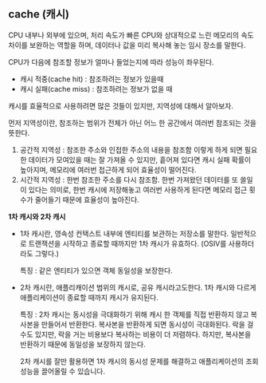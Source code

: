 ## cache (캐시)

CPU 내부나 외부에 있으며, 처리 속도가 빠른 CPU와 상대적으로 느린 메모리의 속도 차이를 보완하는 역할을 하며, 데이터나 값을 미리 복사해 놓는 임시 장소를 말한다.

CPU가 다음에 참조할 정보가 얼마나 들었는지에 따라 성능이 좌우된다.

- 캐시 적중(cache hit) : 참조하려는 정보가 있을때
- 캐시 실패(cache miss) : 참조하려는 정보가 없을 때

캐시를 효율적으로 사용하려면 많은 것들이 있지만, 지역성에 대해서 알아보자.

먼저 지역성이란, 참조하는 범위가 전체가 아닌 어느 한 공간에서 여러번 참조되는 것을 뜻한다.

1. 공간적 지역성 : 참조한 주소와 인접한 주소의 내용을 참조함 이렇게 하게 되면 필요한 데이터가 모여있을 때는 잘 가져올 수 있지만, 흩어져 있다면 캐시 실패 확률이 높아지며, 메모리에 여러번 접근하게 되어 효율성이 떨어진다.
2. 시간적 지역성 : 한번 참조한 주소를 다시 참조함. 한번 가져왔던 데이터를 또 쓸일이 있다는 의미로, 한번 캐시에 저장해놓고 여러번 사용하게 된다면 메모리 접근 횟수가 줄어들기 때문에 효율성이 높아진다.



**1차 캐시와 2차 캐시**

- 1차 캐시란, 영속성 컨택스트 내부에 엔티티를 보관하는 저장소를 말한다. 일반적으로 트랜잭션을 시작하고 종료할 때까지만 1차 캐시가 유효하다. (OSIV를 사용하더라도 그렇다.)

  특징 : 같은 엔티티가 있으면 객체 동일성을 보장한다.



- 2차 캐시란, 애플리캐이션 범위의 캐시로, 공유 캐시라고도한다. 1차 캐시와 다르게 애플리케이션이 종료할 때까지 캐시가 유지된다.

  특징 : 2차 캐시는 동시성을 극대화하기 위해 캐시 한 객체를 직접 반환하지 않고 복사본을 만들어서 반환한다. 복사본을 반환하게 되면 동시성이 극대화된다. 락을 걸수도 있지만, 락을 거는 비용보다 복사하는 비용이 더 저렴하다. 하지만, 복사본을 반환하기 때문에 동일성을 보장하지 않는다.

  2차 캐시를 잘만 활용하면 1차 캐시의 동시성 문제를 해결하고 애플리케이션의 조회 성능을 끌어올릴 수 있습니다.